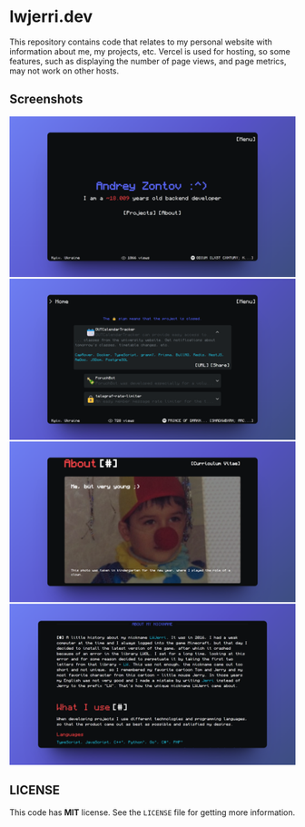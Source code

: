 # lwjerri.dev

This repository contains code that relates to my personal website with information about me, my projects, etc. Vercel is used for hosting, so some features, such as displaying the number of page views, and page metrics, may not work on other hosts.

## Screenshots

![Screenshot #1](https://raw.githubusercontent.com/LWJerri/lwjerri.dev/master/screenshot/main.png)
![Screenshot #2](https://raw.githubusercontent.com/LWJerri/lwjerri.dev/master/screenshot/projects.png)
![Screenshot #3](https://raw.githubusercontent.com/LWJerri/lwjerri.dev/master/screenshot/about-1.png)
![Screenshot #4](https://raw.githubusercontent.com/LWJerri/lwjerri.dev/master/screenshot/about-2.png)

## LICENSE

This code has **MIT** license. See the `LICENSE` file for getting more information.
